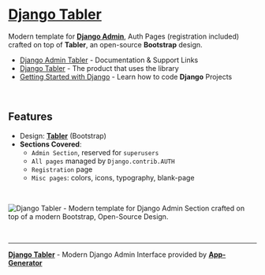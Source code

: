 # [Django Tabler](https://app-generator.dev/docs/products/django-libs/theme-tabler.html)

Modern template for **[Django Admin](https://app-generator.dev/docs/products/django-libs/theme-tabler.html)**, Auth Pages (registration included) crafted on top of **Tabler**, an open-source **Bootstrap** design.

- [Django Admin Tabler](https://app-generator.dev/docs/products/django-libs/theme-tabler.html) - Documentation & Support Links
- [Django Tabler](https://app-generator.dev/product/tabler/django/) - The product that uses the library
- [Getting Started with Django](https://app-generator.dev/docs/technologies/django/index.html) - Learn how to code **Django** Projects

<br />

## **Features**

- Design: **[Tabler](https://app-generator.dev/docs/templates/bootstrap/tabler.html)** (Bootstrap)
- **Sections Covered**: 
  - `Admin Section`, reserved for `superusers`
  - `All pages` managed by `Django.contrib.AUTH`
  - `Registration` page
  - `Misc pages`: colors, icons, typography, blank-page 
  
<br />

![Django Tabler - Modern template for Django Admin Section crafted on top of a modern Bootstrap, Open-Source Design.](https://github.com/user-attachments/assets/f1fa943d-7e6c-4346-9734-281a8cd2e093)

<br />

---
**[Django Tabler](https://app-generator.dev/docs/products/django-libs/theme-tabler.html)** - Modern Django Admin Interface provided by **[App-Generator](https://app-generator.dev)**
